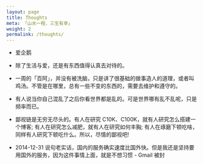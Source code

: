 ```yaml
---
layout: page
title: Thoughts
meta: 「山水一程，三生有幸」
weight: 2
permalink: /thoughts/
---
```


* 爱企鹅

* 除了生活与爱，还是有东西值得认真去对待的。

* 一周的「百阿」，并没有被洗脑，只是讲了很基础的做事造人的道理，或者叫鸡汤。不管是在哪里，总有一些不变的东西的，需要去维护和遵守的。

* 有人说当你自己混乱了之后你看世界都是乱的。可是世界哪有乱不乱呢，只是频率而已。

* 鄙视链是无穷无尽头的。有人在研究 C10K、C100K，就有人研究怎么搭建一个博客; 有人在研究怎么减肥，就有人在研究如何丰胸; 有人在琢磨下顿吃啥，同样有人研究下顿吃什么。所以，尽情的鄙视吧!

* 2014-12-31 说句老实话，国内的服务确实速度比国外快。但是我还是坚持要用国外的服务，因为这件事情上面，就是不想习惯 - Gmail 被封
